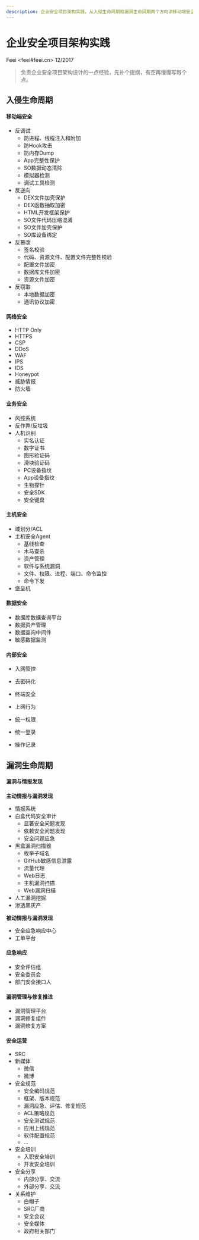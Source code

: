 ```yaml
---
description: 企业安全项目架构实践，从入侵生命周期和漏洞生命周期两个方向讲移动端安全、网络安全、业务安全、主机安全、数据安全、内部安全、漏洞与情报、应急响应、安全运营等。
---
```


# 企业安全项目架构实践

Feei <feei#feei.cn> 12/2017

> 负责企业安全项目架构设计的一点经验，先补个提纲，有空再慢慢写每个点。

## 入侵生命周期

#### 移动端安全

- 反调试
	- 防进程、线程注入和附加
	- 防Hook攻击
	- 防内存Dump
	- App完整性保护
	- SO数据动态清除
	- 模拟器检测
	- 调试工具检测
- 反逆向
	- DEX文件加壳保护
	- DEX函数抽取加密
	- HTML开发框架保护
	- SO文件代码压缩混淆
	- SO文件加壳保护
	- SO库设备绑定
- 反篡改
	- 签名校验
	- 代码、资源文件、配置文件完整性校验
	- 配置文件加密
	- 数据库文件加密
	- 资源文件加密
- 反窃取
	- 本地数据加密
	- 通讯协议加密


#### 网络安全

- HTTP Only
- HTTPS
- CSP
- DDoS
- WAF
- IPS
- IDS
- Honeypot
- 威胁情报
- 防火墙


#### 业务安全

- 风控系统
- 反作弊/反垃圾
- 人机识别
	- 实名认证
	- 数字证书
	- 图形验证码
	- 滑块验证码
	- PC设备指纹
	- App设备指纹
	- 生物探针
	- 安全SDK
	- 安全键盘

#### 主机安全

- 域划分/ACL
- 主机安全Agent
	- 基线检查
	- 木马查杀
	- 资产管理
	- 软件与系统漏洞
	- 文件、权限、进程、端口、命令监控
	- 命令下发
- 堡垒机

#### 数据安全

- 数据库数据查询平台
- 数据资产管理
- 数据查询中间件
- 敏感数据监测

#### 内部安全

- 入网管控
- 去密码化
- 终端安全

- 上网行为
- 统一权限
- 统一登录
- 操作记录


## 漏洞生命周期

#### 漏洞与情报发现

**主动情报与漏洞发现**

- 情报系统
- 白盒代码安全审计
	- 显著安全问题发现
	- 依赖安全问题发现
	- 安全问题应急
- 黑盒漏洞扫描器
	- 枚举子域名
	- GitHub敏感信息泄露
	- 流量代理
	- Web日志
	- 主机漏洞扫描
	- Web漏洞扫描
- 人工漏洞挖掘
- 渗透黑灰产

**被动情报与漏洞发现**

- 安全应急响应中心
- 工单平台

#### 应急响应

- 安全评估组
- 安全委员会
- 部门安全接口人

#### 漏洞管理与修复推进

- 漏洞管理平台
- 漏洞修复组件
- 漏洞修复方案

#### 安全运营

- SRC
- 新媒体
	- 微信
	- 微博
- 安全规范
	- 安全编码规范
	- 框架、版本规范
	- 漏洞应急、评估、修复规范
	- ACL策略规范
	- 安全测试规范
	- 应用上线规范
	- 软件配置规范
	- ...
- 安全培训
	- 入职安全培训
	- 开发安全培训
- 安全分享
	- 内部分享、交流
	- 外部分享、交流
- 关系维护
	- 白帽子
	- SRC厂商
	- 安全会议
	- 安全媒体
	- 政府相关部门
